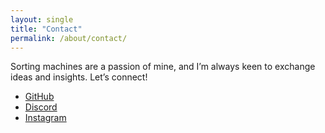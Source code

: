 ```yaml
---
layout: single
title: "Contact"
permalink: /about/contact/
---
```


Sorting machines are a passion of mine, and I’m always keen to exchange ideas and insights. Let’s connect!

* <i class="fa-brands fa-github"></i> <a href="https://github.com/BrickSortingMachine">GitHub</a>
* <i class="fa-brands fa-discord"></i> <a href="https://discord.com/users/1193229221863108698">Discord</a>
* <i class="fa-brands fa-instagram"></i> <a href="https://www.instagram.com/bricksortingmachine">Instagram</a>
